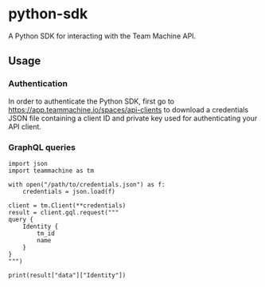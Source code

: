 # python-sdk
A Python SDK for interacting with the Team Machine API.

## Usage

### Authentication

In order to authenticate the Python SDK, first go to <https://app.teammachine.io/spaces/api-clients> to download a credentials JSON file
containing a client ID and private key used for authenticating your API client.

### GraphQL queries

```
import json
import teammachine as tm

with open("/path/to/credentials.json") as f:
    credentials = json.load(f)

client = tm.Client(**credentials)
result = client.gql.request("""
query {
    Identity {
        tm_id
        name
    }
}
""")

print(result["data"]["Identity"])
```

